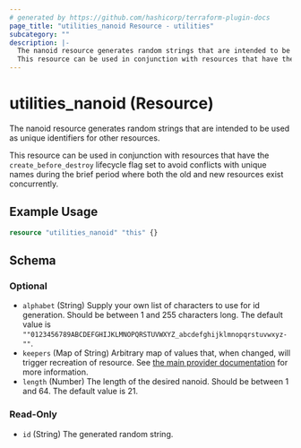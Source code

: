 ```yaml
---
# generated by https://github.com/hashicorp/terraform-plugin-docs
page_title: "utilities_nanoid Resource - utilities"
subcategory: ""
description: |-
  The nanoid resource generates random strings that are intended to be used as unique identifiers for other resources.
  This resource can be used in conjunction with resources that have the create_before_destroy lifecycle flag set to avoid conflicts with unique names during the brief period where both the old and new resources exist concurrently.
---
```


# utilities_nanoid (Resource)

The nanoid resource generates random strings that are intended to be used as unique identifiers for other resources.

This resource can be used in conjunction with resources that have the `create_before_destroy` lifecycle flag set to avoid conflicts with unique names during the brief period where both the old and new resources exist concurrently.

## Example Usage

```terraform
resource "utilities_nanoid" "this" {}
```

<!-- schema generated by tfplugindocs -->
## Schema

### Optional

- `alphabet` (String) Supply your own list of characters to use for id generation.
Should be between 1 and 255 characters long.
The default value is `""0123456789ABCDEFGHIJKLMNOPQRSTUVWXYZ_abcdefghijklmnopqrstuvwxyz-""`.
- `keepers` (Map of String) Arbitrary map of values that, when changed, will trigger recreation of resource. See [the main provider documentation](../index.html) for more information.
- `length` (Number) The length of the desired nanoid.
Should be between 1 and 64.
The default value is 21.

### Read-Only

- `id` (String) The generated random string.
